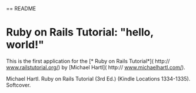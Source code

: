 == README

# Ruby on Rails Tutorial: "hello, world!" 

This is the first application for the [* Ruby on Rails Tutorial*]( http:// www.railstutorial.org/) by [Michael Hartl]( http:// www.michaelhartl.com/).

Michael Hartl. Ruby on Rails Tutorial (3rd Ed.) (Kindle Locations 1334-1335). Softcover. 